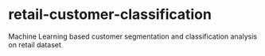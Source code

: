 # retail-customer-classification
Machine Learning based customer segmentation and classification analysis on retail dataset

